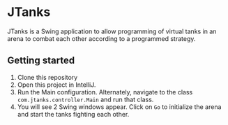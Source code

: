 # JTanks
JTanks is a Swing application to allow programming of virtual tanks in an arena to combat each other according to a programmed strategy.

## Getting started
 1. Clone this repository
 1. Open this project in IntelliJ.
 1. Run the Main configuration. Alternately, navigate to the class `com.jtanks.controller.Main` and run that class.
  1. You will see 2 Swing windows appear. Click on `Go` to initialize the arena and start the tanks fighting each other.
